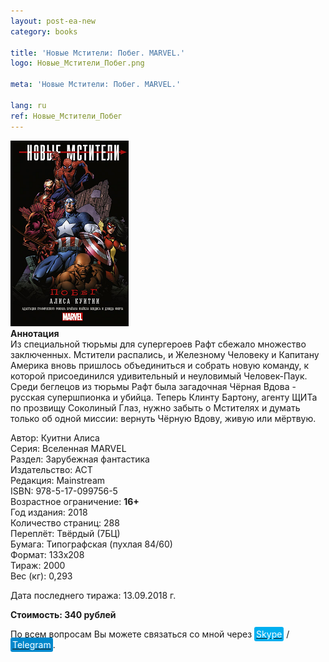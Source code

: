 ```yaml
---
layout: post-ea-new
category: books

title: 'Новые Мстители: Побег. MARVEL.'
logo: Новые_Мстители_Побег.png

meta: 'Новые Мстители: Побег. MARVEL.'

lang: ru
ref: Новые_Мстители_Побег
---
```


<a data-fancybox="gallery" href="/img/books/Новые_Мстители_Побег.png"><img src="/img/books/Новые_Мстители_Побег.png" alt=""></a>  
**Аннотация**  
Из специальной тюрьмы для супергероев Рафт сбежало множество заключенных. Мстители распались, и Железному Человеку и Капитану Америка вновь пришлось объединиться и собрать новую команду, к которой присоединился удивительный и неуловимый Человек-Паук. Среди беглецов из тюрьмы Рафт была загадочная Чёрная Вдова - русская супершпионка и убийца. Теперь Клинту Бартону, агенту ЩИТа по прозвищу Соколиный Глаз, нужно забыть о Мстителях и думать только об одной миссии: вернуть Чёрную Вдову, живую или мёртвую.

Автор: Куитни Алиса  
Серия: Вселенная MARVEL  
Раздел: Зарубежная фантастика  
Издательство: АСТ  
Редакция: Mainstream  
ISBN: 978-5-17-099756-5  
Возрастное ограничение: **16+**  
Год издания: 2018  
Количество страниц: 288  
Переплёт: Твёрдый  (7БЦ)  
Бумага: Типографская (пухлая 84/60)  
Формат: 133х208  
Тираж: 2000  
Вес (кг): 0,293

Дата последнего тиража:	13.09.2018 г.

**Стоимость: 340 рублей**

По всем вопросам Вы можете связаться со мной через <a href="skype:chutkoy89?call" target="_blank"><span style="background-color:#00aff0; color:white; padding:3px; border-radius: 3px">Skype</span></a> / <a href="https://t.me/chutkoy" target="_blank"><span style="background-color:#0088cc; color:white; padding:3px; border-radius: 3px">Telegram</span></a>.